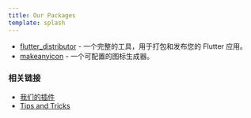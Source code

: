 ```yaml
---
title: Our Packages
template: splash
---
```


- [flutter_distributor](https://github.com/leanflutter/flutter_distributor) - 一个完整的工具，用于打包和发布您的 Flutter 应用。
- [makeanyicon](https://github.com/leanflutter/makeanyicon) - 一个可配置的图标生成器。

### 相关链接

- [我们的插件](/zh-hans/our-packages/)
- [Tips and Tricks](/zh-hans/tips-and-tricks/)